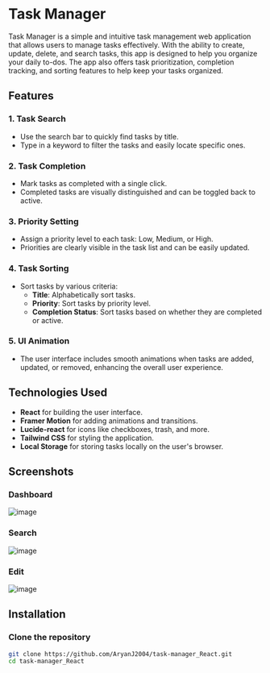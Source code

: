 # Task Manager

Task Manager is a simple and intuitive task management web application that allows users to manage tasks effectively. With the ability to create, update, delete, and search tasks, this app is designed to help you organize your daily to-dos. The app also offers task prioritization, completion tracking, and sorting features to help keep your tasks organized.

## Features

### 1. **Task Search**
   - Use the search bar to quickly find tasks by title.
   - Type in a keyword to filter the tasks and easily locate specific ones.

### 2. **Task Completion**
   - Mark tasks as completed with a single click.
   - Completed tasks are visually distinguished and can be toggled back to active.

### 3. **Priority Setting**
   - Assign a priority level to each task: Low, Medium, or High.
   - Priorities are clearly visible in the task list and can be easily updated.

### 4. **Task Sorting**
   - Sort tasks by various criteria:
     - **Title**: Alphabetically sort tasks.
     - **Priority**: Sort tasks by priority level.
     - **Completion Status**: Sort tasks based on whether they are completed or active.

### 5. **UI Animation**
   - The user interface includes smooth animations when tasks are added, updated, or removed, enhancing the overall user experience.

## Technologies Used

- **React** for building the user interface.
- **Framer Motion** for adding animations and transitions.
- **Lucide-react** for icons like checkboxes, trash, and more.
- **Tailwind CSS** for styling the application.
- **Local Storage** for storing tasks locally on the user's browser.

## Screenshots

### Dashboard

![image](https://github.com/user-attachments/assets/6d1f37f8-3341-4fbd-b9e8-2ead4384d10a)


### Search

![image](https://github.com/user-attachments/assets/6d3fee98-c46f-4314-abf8-45a764bd5b62)

### Edit

![image](https://github.com/user-attachments/assets/688e608f-3606-467f-adb4-5557ea63109a)


## Installation

### Clone the repository

```bash
git clone https://github.com/AryanJ2004/task-manager_React.git
cd task-manager_React

